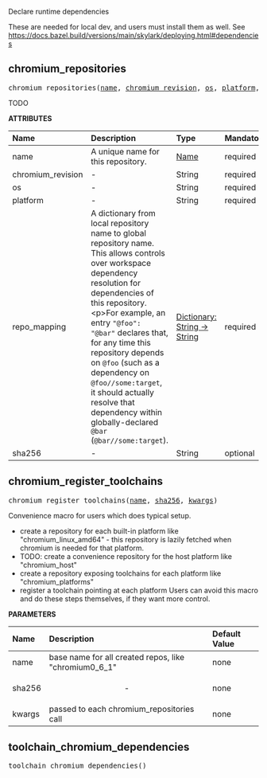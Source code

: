 <!-- Generated with Stardoc: http://skydoc.bazel.build -->

Declare runtime dependencies

These are needed for local dev, and users must install them as well.
See https://docs.bazel.build/versions/main/skylark/deploying.html#dependencies


<a id="#chromium_repositories"></a>

## chromium_repositories

<pre>
chromium_repositories(<a href="#chromium_repositories-name">name</a>, <a href="#chromium_repositories-chromium_revision">chromium_revision</a>, <a href="#chromium_repositories-os">os</a>, <a href="#chromium_repositories-platform">platform</a>, <a href="#chromium_repositories-repo_mapping">repo_mapping</a>, <a href="#chromium_repositories-sha256">sha256</a>)
</pre>

TODO

**ATTRIBUTES**


| Name  | Description | Type | Mandatory | Default |
| :------------- | :------------- | :------------- | :------------- | :------------- |
| <a id="chromium_repositories-name"></a>name |  A unique name for this repository.   | <a href="https://bazel.build/docs/build-ref.html#name">Name</a> | required |  |
| <a id="chromium_repositories-chromium_revision"></a>chromium_revision |  -   | String | required |  |
| <a id="chromium_repositories-os"></a>os |  -   | String | required |  |
| <a id="chromium_repositories-platform"></a>platform |  -   | String | required |  |
| <a id="chromium_repositories-repo_mapping"></a>repo_mapping |  A dictionary from local repository name to global repository name. This allows controls over workspace dependency resolution for dependencies of this repository.&lt;p&gt;For example, an entry <code>"@foo": "@bar"</code> declares that, for any time this repository depends on <code>@foo</code> (such as a dependency on <code>@foo//some:target</code>, it should actually resolve that dependency within globally-declared <code>@bar</code> (<code>@bar//some:target</code>).   | <a href="https://bazel.build/docs/skylark/lib/dict.html">Dictionary: String -> String</a> | required |  |
| <a id="chromium_repositories-sha256"></a>sha256 |  -   | String | optional | "" |


<a id="#chromium_register_toolchains"></a>

## chromium_register_toolchains

<pre>
chromium_register_toolchains(<a href="#chromium_register_toolchains-name">name</a>, <a href="#chromium_register_toolchains-sha256">sha256</a>, <a href="#chromium_register_toolchains-kwargs">kwargs</a>)
</pre>

Convenience macro for users which does typical setup.

- create a repository for each built-in platform like "chromium_linux_amd64" -
  this repository is lazily fetched when chromium is needed for that platform.
- TODO: create a convenience repository for the host platform like "chromium_host"
- create a repository exposing toolchains for each platform like "chromium_platforms"
- register a toolchain pointing at each platform
Users can avoid this macro and do these steps themselves, if they want more control.


**PARAMETERS**


| Name  | Description | Default Value |
| :------------- | :------------- | :------------- |
| <a id="chromium_register_toolchains-name"></a>name |  base name for all created repos, like "chromium0_6_1"   |  none |
| <a id="chromium_register_toolchains-sha256"></a>sha256 |  <p align="center"> - </p>   |  none |
| <a id="chromium_register_toolchains-kwargs"></a>kwargs |  passed to each chromium_repositories call   |  none |


<a id="#toolchain_chromium_dependencies"></a>

## toolchain_chromium_dependencies

<pre>
toolchain_chromium_dependencies()
</pre>





